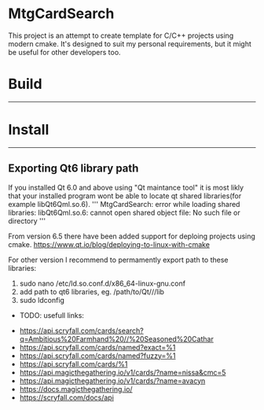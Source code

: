 # MtgCardSearch
 
This project is an attempt to create template for C/C++ projects using modern cmake. It's designed to suit my personal requirements, but it might be useful for other developers too. 

# Build
------

# Install
------

## Exporting Qt6 library path
If you installed Qt 6.0 and above using "Qt maintance tool" it is most likly that your installed program wont be able to locate qt shared libraries(for example libQt6Qml.so.6). 
'''
MtgCardSearch: error while loading shared libraries: libQt6Qml.so.6: cannot open shared object file: No such file or directory
'''

From version 6.5 there have been added support for deploing projects using cmake.
https://www.qt.io/blog/deploying-to-linux-with-cmake

For other version I recommend to permamently export path to these libraries:
1. sudo nano /etc/ld.so.conf.d/x86_64-linux-gnu.conf 
2. add path to qt6 libraries, eg. /path/to/Qt/<version>/<compiler>/lib
3. sudo ldconfig

* TODO:
usefull links:
- https://api.scryfall.com/cards/search?q=Ambitious%20Farmhand%20//%20Seasoned%20Cathar
- https://api.scryfall.com/cards/named?exact=%1
- https://api.scryfall.com/cards/named?fuzzy=%1
- https://api.scryfall.com/cards/%1
- https://api.magicthegathering.io/v1/cards/?name=nissa&cmc=5
- https://api.magicthegathering.io/v1/cards/?name=avacyn
- https://docs.magicthegathering.io/
- https://scryfall.com/docs/api